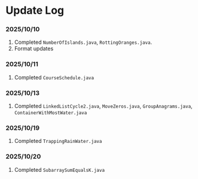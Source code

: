 # Update Log

### 2025/10/10

1. Completed `NumberOfIslands.java`, `RottingOranges.java`.
2. Format updates

### 2025/10/11

1. Completed `CourseSchedule.java`

### 2025/10/13

1. Completed `LinkedListCycle2.java`, `MoveZeros.java`, `GroupAnagrams.java`, `ContainerWithMostWater.java`

### 2025/10/19

1. Completed `TrappingRainWater.java`

### 2025/10/20

1. Completed `SubarraySumEqualsK.java`

